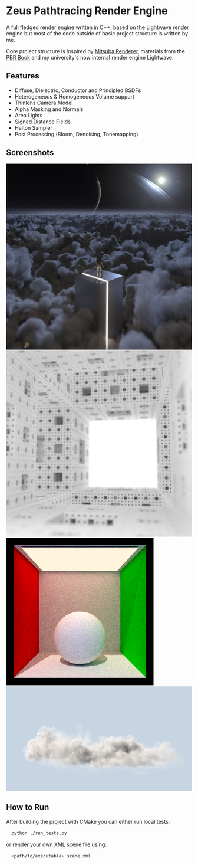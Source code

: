 
# Zeus Pathtracing Render Engine

A full fledged render engine written in C++, based on the Lightwave render engine but most of the code outside of basic project structure is written by me.

Core project structure is inspired by [Mitsuba Renderer](https://www.mitsuba-renderer.org/), materials from the [PBR Book](https://www.pbr-book.org/) and my university's now internal render engine Lightwave.



## Features

* Diffuse, Dielectric, Conductor and Principled BSDFs
* Heterogeneous & Homogeneous Volume support
* Thinlens Camera Model
* Alpha Masking and Normals
* Area Lights
* Signed Distance Fields
* Halton Sampler
* Post Processing (Bloom, Denoising, Tonemapping)
## Screenshots

![Complex Scene](screenshots/scene.png)
![Menger Sponge SDF Fractal](screenshots/menger.png)
![Basic Scene with Directional Lights](screenshots/lights.png)
![VDB Cloud Volume](screenshots/cloud.png)


## How to Run

After building the project with CMake you can either run local tests:
```bash
  python ./run_tests.py
```
or render your own XML scene file using:
```bash
  <path/to/executable> scene.xml
```

